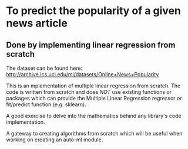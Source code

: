 # To predict the popularity of a given news article
## Done by implementing linear regression from scratch

The dataset can be found here: http://archive.ics.uci.edu/ml/datasets/Online+News+Popularity 

This is an mplementation of multiple linear regression from scratch. The code is written from scratch and does *NOT* use existing functions or packages which can provide the Multiple Linear Regression regressor or fit/predict function (e.g. sklearn).

A good exercise to delve into the mathematics behind any library's code implementation. 

A gateway to creating algorithms from scratch which will be useful when working on creating an auto-ml module.
